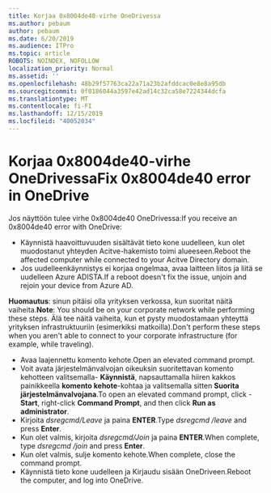 ```yaml
---
title: Korjaa 0x8004de40-virhe OneDrivessa
ms.author: pebaum
author: pebaum
ms.date: 6/20/2019
ms.audience: ITPro
ms.topic: article
ROBOTS: NOINDEX, NOFOLLOW
localization_priority: Normal
ms.assetid: ''
ms.openlocfilehash: 48b29f57763ca22a71a23b2afddcac0e8e8a95db
ms.sourcegitcommit: 0f0186044a3597e42ad14c32ca58e7224344dcfa
ms.translationtype: MT
ms.contentlocale: fi-FI
ms.lasthandoff: 12/15/2019
ms.locfileid: "40052034"
---
```

# <a name="fix-0x8004de40-error-in-onedrive"></a><span data-ttu-id="1daac-102">Korjaa 0x8004de40-virhe OneDrivessa</span><span class="sxs-lookup"><span data-stu-id="1daac-102">Fix 0x8004de40 error in OneDrive</span></span>

<span data-ttu-id="1daac-103">Jos näyttöön tulee virhe 0x8004de40 OneDrivessa:</span><span class="sxs-lookup"><span data-stu-id="1daac-103">If you receive an 0x8004de40 error with OneDrive:</span></span>

- <span data-ttu-id="1daac-104">Käynnistä haavoittuvuuden sisältävät tieto kone uudelleen, kun olet muodostanut yhteyden Acitve-hakemisto toimi alueeseen.</span><span class="sxs-lookup"><span data-stu-id="1daac-104">Reboot the affected computer while connected to your Acitve Directory domain.</span></span>
- <span data-ttu-id="1daac-105">Jos uudelleenkäynnistys ei korjaa ongelmaa, avaa laitteen liitos ja liitä se uudelleen Azure ADISTA.</span><span class="sxs-lookup"><span data-stu-id="1daac-105">If a reboot doesn't fix the issue, unjoin and rejoin your device from Azure AD.</span></span> 

<span data-ttu-id="1daac-106">**Huomautus**: sinun pitäisi olla yrityksen verkossa, kun suoritat näitä vaiheita.</span><span class="sxs-lookup"><span data-stu-id="1daac-106">**Note**: You should be on your corporate network while performing these steps.</span></span> <span data-ttu-id="1daac-107">Älä tee näitä vaiheita, kun et pysty muodostamaan yhteyttä yrityksen infrastruktuuriin (esimerkiksi matkoilla).</span><span class="sxs-lookup"><span data-stu-id="1daac-107">Don't perform these steps when you aren't able to connect to your corporate infrastructure (for example, while traveling).</span></span> 

- <span data-ttu-id="1daac-108">Avaa laajennettu komento kehote.</span><span class="sxs-lookup"><span data-stu-id="1daac-108">Open an elevated command prompt.</span></span> 
- <span data-ttu-id="1daac-109">Voit avata järjestelmänvalvojan oikeuksin suoritettavan komento kehotteen valitsemalla- **Käynnistä**, napsauttamalla hiiren kakkos painikkeella **komento kehote**-kohtaa ja valitsemalla sitten **Suorita järjestelmänvalvojana**.</span><span class="sxs-lookup"><span data-stu-id="1daac-109">To open an elevated command prompt, click - **Start**, right-click **Command Prompt**, and then click **Run as administrator**.</span></span>
- <span data-ttu-id="1daac-110">Kirjoita *dsregcmd/Leave* ja paina **ENTER**.</span><span class="sxs-lookup"><span data-stu-id="1daac-110">Type *dsregcmd /leave* and press **Enter**.</span></span>
- <span data-ttu-id="1daac-111">Kun olet valmis, kirjoita *dsregcmd/Join* ja paina **ENTER**.</span><span class="sxs-lookup"><span data-stu-id="1daac-111">When complete, type *dsregcmd /join* and press **Enter**.</span></span>
- <span data-ttu-id="1daac-112">Kun olet valmis, sulje komento kehote.</span><span class="sxs-lookup"><span data-stu-id="1daac-112">When complete, close the command prompt.</span></span>
- <span data-ttu-id="1daac-113">Käynnistä tieto kone uudelleen ja Kirjaudu sisään OneDriveen.</span><span class="sxs-lookup"><span data-stu-id="1daac-113">Reboot the computer, and log into OneDrive.</span></span>